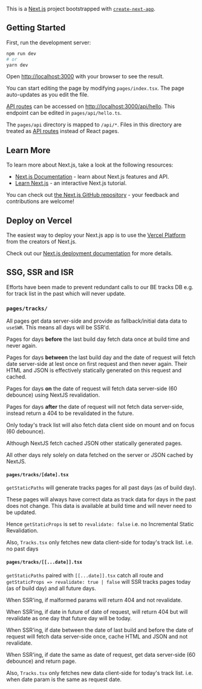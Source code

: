 This is a [Next.js](https://nextjs.org/) project bootstrapped with [`create-next-app`](https://github.com/vercel/next.js/tree/canary/packages/create-next-app).

## Getting Started

First, run the development server:

```bash
npm run dev
# or
yarn dev
```

Open [http://localhost:3000](http://localhost:3000) with your browser to see the result.

You can start editing the page by modifying `pages/index.tsx`. The page auto-updates as you edit the file.

[API routes](https://nextjs.org/docs/api-routes/introduction) can be accessed on [http://localhost:3000/api/hello](http://localhost:3000/api/hello). This endpoint can be edited in `pages/api/hello.ts`.

The `pages/api` directory is mapped to `/api/*`. Files in this directory are treated as [API routes](https://nextjs.org/docs/api-routes/introduction) instead of React pages.

## Learn More

To learn more about Next.js, take a look at the following resources:

- [Next.js Documentation](https://nextjs.org/docs) - learn about Next.js features and API.
- [Learn Next.js](https://nextjs.org/learn) - an interactive Next.js tutorial.

You can check out [the Next.js GitHub repository](https://github.com/vercel/next.js/) - your feedback and contributions are welcome!

## Deploy on Vercel

The easiest way to deploy your Next.js app is to use the [Vercel Platform](https://vercel.com/new?utm_medium=default-template&filter=next.js&utm_source=create-next-app&utm_campaign=create-next-app-readme) from the creators of Next.js.

Check out our [Next.js deployment documentation](https://nextjs.org/docs/deployment) for more details.

## SSG, SSR and ISR

Efforts have been made to prevent redundant calls to our BE tracks DB e.g. for track list in the past which will never update.

### `pages/tracks/`

All pages get data server-side and provide as fallback/initial data data to `useSWR`. This means all days will be SSR'd.

Pages for days **before** the last build day fetch data once at build time and never again.

Pages for days **between** the last build day and the date of request will fetch date server-side at lest once on first request and then never again. Their HTML and JSON is effectively statically generated on this request and cached.

Pages for days **on** the date of request will fetch data server-side (60 debounce) using NextJS revalidation.

Pages for days **after** the date of request will not fetch data server-side, instead return a 404 to be revalidated in the future.

Only today's track list will also fetch data client side on mount and on focus (60 debounce).

Although NextJS fetch cached JSON other statically generated pages.

All other days rely solely on data fetched on the server or JSON cached by NextJS.

#### `pages/tracks/[date].tsx`

`getStaticPaths` will generate tracks pages for all past days (as of build day).

These pages will always have correct data as track data for days in the past does not change. This data is available at build time and will never need to be updated.

Hence `getStaticProps` is set to `revalidate: false` i.e. no Incremental Static Revalidation.

Also, `Tracks.tsx` only fetches new data client-side for today's track list. i.e. no past days

#### `pages/tracks/[[...date]].tsx`

`getStaticPaths` paired with `[[...date]].tsx` catch all route and `getStaticProps => revalidate: true | false` will SSR tracks pages today (as of build day) and all future days.

When SSR'ing, if malformed params will return 404 and not revalidate.

When SSR'ing, if date in future of date of request, will return 404 but will revalidate as one day that future day will be today.

When SSR'ing, if date between the date of last build and before the date of request will fetch data server-side once, cache HTML and JSON and not revalidate.

When SSR'ing, if date the same as date of request, get data server-side (60 debounce) and return page.

Also, `Tracks.tsx` only fetches new data client-side for today's track list. i.e. when date param is the same as request date.
